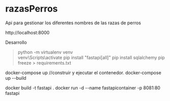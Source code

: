 # razasPerros
Api para gestionar los diferentes nombres de las razas de perros


http://localhost:8000

Desarrollo
>python -m virtualenv venv  
>venv\Scripts\activate
pip install "fastapi[all]"
pip install sqlalchemy
pip freeze > requirements.txt

docker-compose up   //construir y ejecutar el contenedor.
docker-compose up --build

docker build -t fastapi .
docker run -d --name fastapicontainer -p 8081:80 fastapi